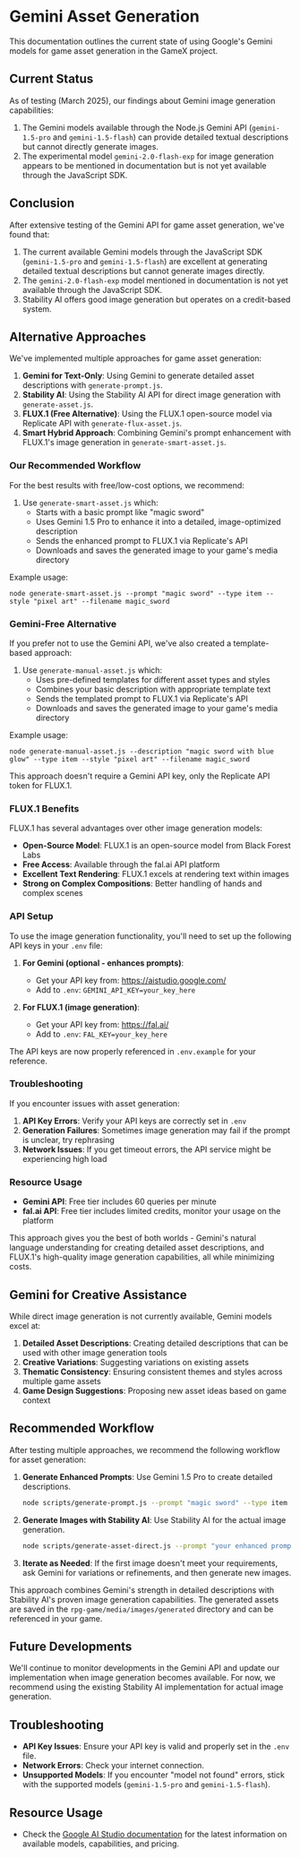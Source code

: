 # Gemini Asset Generation

This documentation outlines the current state of using Google's Gemini models for game asset generation in the GameX project.

## Current Status

As of testing (March 2025), our findings about Gemini image generation capabilities:

1. The Gemini models available through the Node.js Gemini API (`gemini-1.5-pro` and `gemini-1.5-flash`) can provide detailed textual descriptions but cannot directly generate images.
2. The experimental model `gemini-2.0-flash-exp` for image generation appears to be mentioned in documentation but is not yet available through the JavaScript SDK.

## Conclusion

After extensive testing of the Gemini API for game asset generation, we've found that:

1. The current available Gemini models through the JavaScript SDK (`gemini-1.5-pro` and `gemini-1.5-flash`) are excellent at generating detailed textual descriptions but cannot generate images directly.
2. The `gemini-2.0-flash-exp` model mentioned in documentation is not yet available through the JavaScript SDK.
3. Stability AI offers good image generation but operates on a credit-based system.

## Alternative Approaches

We've implemented multiple approaches for game asset generation:

1. **Gemini for Text-Only**: Using Gemini to generate detailed asset descriptions with `generate-prompt.js`.
2. **Stability AI**: Using the Stability AI API for direct image generation with `generate-asset.js`.
3. **FLUX.1 (Free Alternative)**: Using the FLUX.1 open-source model via Replicate API with `generate-flux-asset.js`.
4. **Smart Hybrid Approach**: Combining Gemini's prompt enhancement with FLUX.1's image generation in `generate-smart-asset.js`.

### Our Recommended Workflow

For the best results with free/low-cost options, we recommend:

1. Use `generate-smart-asset.js` which:
   - Starts with a basic prompt like "magic sword"
   - Uses Gemini 1.5 Pro to enhance it into a detailed, image-optimized description
   - Sends the enhanced prompt to FLUX.1 via Replicate's API
   - Downloads and saves the generated image to your game's media directory

Example usage:
```
node generate-smart-asset.js --prompt "magic sword" --type item --style "pixel art" --filename magic_sword
```

### Gemini-Free Alternative

If you prefer not to use the Gemini API, we've also created a template-based approach:

1. Use `generate-manual-asset.js` which:
   - Uses pre-defined templates for different asset types and styles
   - Combines your basic description with appropriate template text
   - Sends the templated prompt to FLUX.1 via Replicate's API
   - Downloads and saves the generated image to your game's media directory
   
Example usage:
```
node generate-manual-asset.js --description "magic sword with blue glow" --type item --style "pixel art" --filename magic_sword
```

This approach doesn't require a Gemini API key, only the Replicate API token for FLUX.1.

### FLUX.1 Benefits

FLUX.1 has several advantages over other image generation models:

- **Open-Source Model**: FLUX.1 is an open-source model from Black Forest Labs
- **Free Access**: Available through the fal.ai API platform 
- **Excellent Text Rendering**: FLUX.1 excels at rendering text within images
- **Strong on Complex Compositions**: Better handling of hands and complex scenes

### API Setup

To use the image generation functionality, you'll need to set up the following API keys in your `.env` file:

1. **For Gemini (optional - enhances prompts)**: 
   - Get your API key from: https://aistudio.google.com/
   - Add to `.env`: `GEMINI_API_KEY=your_key_here`

2. **For FLUX.1 (image generation)**:
   - Get your API key from: https://fal.ai/
   - Add to `.env`: `FAL_KEY=your_key_here`

The API keys are now properly referenced in `.env.example` for your reference.

### Troubleshooting

If you encounter issues with asset generation:

1. **API Key Errors**: Verify your API keys are correctly set in `.env`
2. **Generation Failures**: Sometimes image generation may fail if the prompt is unclear, try rephrasing
3. **Network Issues**: If you get timeout errors, the API service might be experiencing high load

### Resource Usage

- **Gemini API**: Free tier includes 60 queries per minute
- **fal.ai API**: Free tier includes limited credits, monitor your usage on the platform

This approach gives you the best of both worlds - Gemini's natural language understanding for creating detailed asset descriptions, and FLUX.1's high-quality image generation capabilities, all while minimizing costs.

## Gemini for Creative Assistance

While direct image generation is not currently available, Gemini models excel at:

1. **Detailed Asset Descriptions**: Creating detailed descriptions that can be used with other image generation tools
2. **Creative Variations**: Suggesting variations on existing assets
3. **Thematic Consistency**: Ensuring consistent themes and styles across multiple game assets
4. **Game Design Suggestions**: Proposing new asset ideas based on game context

## Recommended Workflow

After testing multiple approaches, we recommend the following workflow for asset generation:

1. **Generate Enhanced Prompts**: Use Gemini 1.5 Pro to create detailed descriptions.
   ```bash
   node scripts/generate-prompt.js --prompt "magic sword" --type item --style "fantasy"
   ```

2. **Generate Images with Stability AI**: Use Stability AI for the actual image generation.
   ```bash
   node scripts/generate-asset-direct.js --prompt "your enhanced prompt" --type item --filename your_filename
   ```

3. **Iterate as Needed**: If the first image doesn't meet your requirements, ask Gemini for variations or refinements, and then generate new images.

This approach combines Gemini's strength in detailed descriptions with Stability AI's proven image generation capabilities. The generated assets are saved in the `rpg-game/media/images/generated` directory and can be referenced in your game.

## Future Developments

We'll continue to monitor developments in the Gemini API and update our implementation when image generation becomes available. For now, we recommend using the existing Stability AI implementation for actual image generation.

## Troubleshooting

- **API Key Issues**: Ensure your API key is valid and properly set in the `.env` file.
- **Network Errors**: Check your internet connection.
- **Unsupported Models**: If you encounter "model not found" errors, stick with the supported models (`gemini-1.5-pro` and `gemini-1.5-flash`).

## Resource Usage

- Check the [Google AI Studio documentation](https://ai.google.dev/docs) for the latest information on available models, capabilities, and pricing. 
